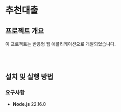 # 추천대출

## 프로젝트 개요

이 프로젝트는 반응형 웹 애플리케이션으로 개발되었습니다.

<br />
<br />

## 설치 및 실행 방법

### 요구사항

- **Node.js** 22.16.0

<br />
